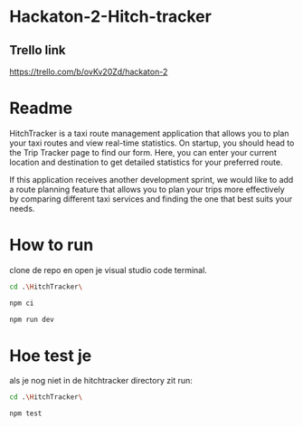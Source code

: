 # Hackaton-2-Hitch-tracker

## Trello link

https://trello.com/b/ovKv20Zd/hackaton-2

# Readme

HitchTracker is a taxi route management application that allows you to plan your taxi routes and view real-time statistics.
On startup, you should head to the Trip Tracker page to find our form. Here, you can enter your current location and destination to get detailed statistics for your preferred route.

If this application receives another development sprint, we would like to add a route planning feature that allows you to plan your trips more effectively by comparing different taxi services and finding the one that best suits your needs.

# How to run

clone de repo en open je visual studio code terminal.

```bash
cd .\HitchTracker\

```

```bash
npm ci
```

```bash
npm run dev
```

# Hoe test je

als je nog niet in de hitchtracker directory zit run:

```bash
cd .\HitchTracker\
```

```bash
npm test
```
